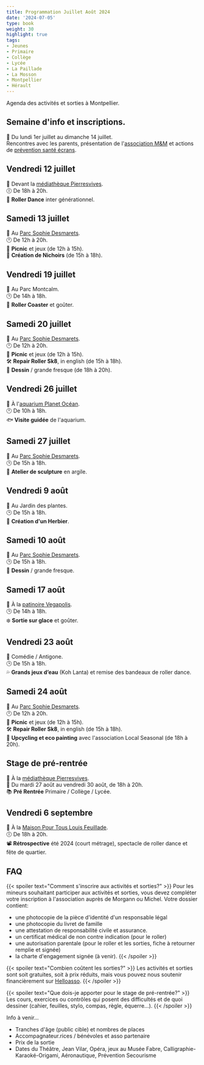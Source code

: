 ```yaml
---
title: Programmation Juillet Août 2024
date: '2024-07-05'
type: book
weight: 30
highlight: true
tags:
- Jeunes
- Primaire
- Collège
- Lycée
- La Paillade
- La Mosson
- Montpellier
- Hérault
---
```


Agenda des activités et sorties à Montpellier.

<!--more-->

<!-- {{< figure src="assos/lutte-exclusions.png" caption="Partenaires associatifs et institutionnels.">}} -->

## Semaine d'info et inscriptions.

📅 Du lundi 1er juillet au dimanche 14 juillet.  <br>
Rencontres avec les parents, présentation de l'[association M&M](https://www.helloasso.com/associations/maths-et-maryam) et actions de [prévention santé écrans](https://www.mathsetmaryam.fr/c/numerique-ecologie/prevention-sante-ecrans/).

## Vendredi 12 juillet

📍 Devant la [médiathèque Pierresvives](https://g.co/kgs/rW8BnA2).  <br>
🕕 De 18h à 20h.  <br>
🎵 <b>Roller Dance</b> inter générationnel.

## Samedi 13 juillet

📍 Au [Parc Sophie Desmarets](https://g.co/kgs/qkcWFcD).  <br>
🕛 De 12h à 20h.  <br>
👒 <b>Picnic</b> et jeux (de 12h à 15h). <br>
🐤 <b>Création de Nichoirs</b> (de 15h à 18h). <br>

## Vendredi 19 juillet

📍 Au Parc Montcalm.  <br>
🕒 De 14h à 18h.  <br>
🎵 <b>Roller Coaster</b> et goûter.

## Samedi 20 juillet

📍 Au [Parc Sophie Desmarets](https://g.co/kgs/qkcWFcD).  <br>
🕛 De 12h à 20h.  <br>
👒 <b>Picnic</b> et jeux (de 12h à 15h). <br>
🛠️ <b>Repair Roller Sk8</b>, in english (de 15h à 18h). <br>
🎨 <b>Dessin</b> / grande fresque (de 18h à 20h). <br>

## Vendredi 26 juillet

📍 À l'[aquarium Planet Océan](https://www.planetoceanworld.fr/).  <br>
🕛 De 10h à 18h.  <br>
🐟 <b>Visite guidée</b> de l'aquarium.

## Samedi 27 juillet

📍 Au [Parc Sophie Desmarets](https://g.co/kgs/qkcWFcD).  <br>
🕒 De 15h à 18h.  <br>
🗿 <b>Atelier de sculpture</b> en argile.

## Vendredi 9 août 

📍 Au Jardin des plantes.  <br>
🕒 De 15h à 18h.  <br>
🍂 <b>Création d'un Herbier</b>.

## Samedi 10 août

📍 Au [Parc Sophie Desmarets](https://g.co/kgs/qkcWFcD).  <br>
🕒 De 15h à 18h. <br>
🎨 <b>Dessin</b> / grande fresque. <br>

## Samedi 17 août

📍 À la [patinoire Vegapolis](https://www.vegapolis.fr/).  <br>
🕒 De 14h à 18h. <br>
❄️ <b>Sortie sur glace</b> et goûter.

## Vendredi 23 août

📍 Comédie / Antigone.  <br>
🕒 De 15h à 18h. <br>
💦 <b>Grands jeux d’eau</b> (Koh Lanta) et remise des bandeaux de roller dance.

## Samedi 24 août

📍 Au [Parc Sophie Desmarets](https://g.co/kgs/qkcWFcD).  <br>
🕛 De 12h à 20h. <br>
👒 <b>Picnic</b> et jeux (de 12h à 15h). <br>
🛠️ <b>Repair Roller Sk8</b>, in english (de 15h à 18h). <br>
🎨 <b>Upcycling et eco painting</b> avec l'association Local Seasonal (de 18h à 20h). <br>

## Stage de pré-rentrée

📍 À la [médiathèque Pierresvives](https://g.co/kgs/rW8BnA2).  <br>
📅 Du mardi 27 août au vendredi 30 août, de 18h à 20h. <br>
📚 <b>Pré Rentrée</b> Primaire / Collège / Lycée.

## Vendredi 6 septembre

📍 À la [Maison Pour Tous Louis Feuillade](https://www.montpellier.fr/structure/1788/240-maison-pour-tous-louis-feuillade-structure.htm).  <br>
🕕 De 18h à 20h. <br>
📽️ <b>Rétrospective</b> été 2024 (court métrage), spectacle de roller dance et fête de quartier.

## FAQ

{{< spoiler text="Comment s'inscrire aux activités et sorties?" >}}
Pour les mineurs souhaitant participer aux activités et sorties, vous devez compléter votre inscription à l'association auprès de Morgann ou Michel. Votre dossier contient: 
- une photocopie de la pièce d'identité d'un responsable légal
- une photocopie du livret de famille
- une attestation de responsabilité civile et assurance.
- un certificat médical de non contre indication (pour le roller)
- une autorisation parentale (pour le roller et les sorties, fiche à retourner remplie et signée)
- la charte d'engagement signée (à venir).
{{< /spoiler >}}

{{< spoiler text="Combien coûtent les sorties?" >}}
Les activités et sorties sont soit gratuites, soit à prix réduits, mais vous pouvez nous soutenir financièrement sur [Helloasso](https://www.helloasso.com/associations/maths-et-maryam/formulaires/1).
{{< /spoiler >}}

{{< spoiler text="Que dois-je apporter pour le stage de pré-rentrée?" >}}
Les cours, exercices ou contrôles qui posent des difficultés et de quoi dessiner (cahier, feuilles, stylo, compas, règle, équerre...).
{{< /spoiler >}}


Info à venir... <br>
- Tranches d'âge (public cible) et nombres de places
- Accompagnateur.rices / bénévoles et asso partenaire
- Prix de la sortie
- Dates du Théâtre, Jean Vilar, Opéra, jeux au Musée Fabre, Calligraphie-Karaoké-Origami, Aéronautique, Prévention Secourisme